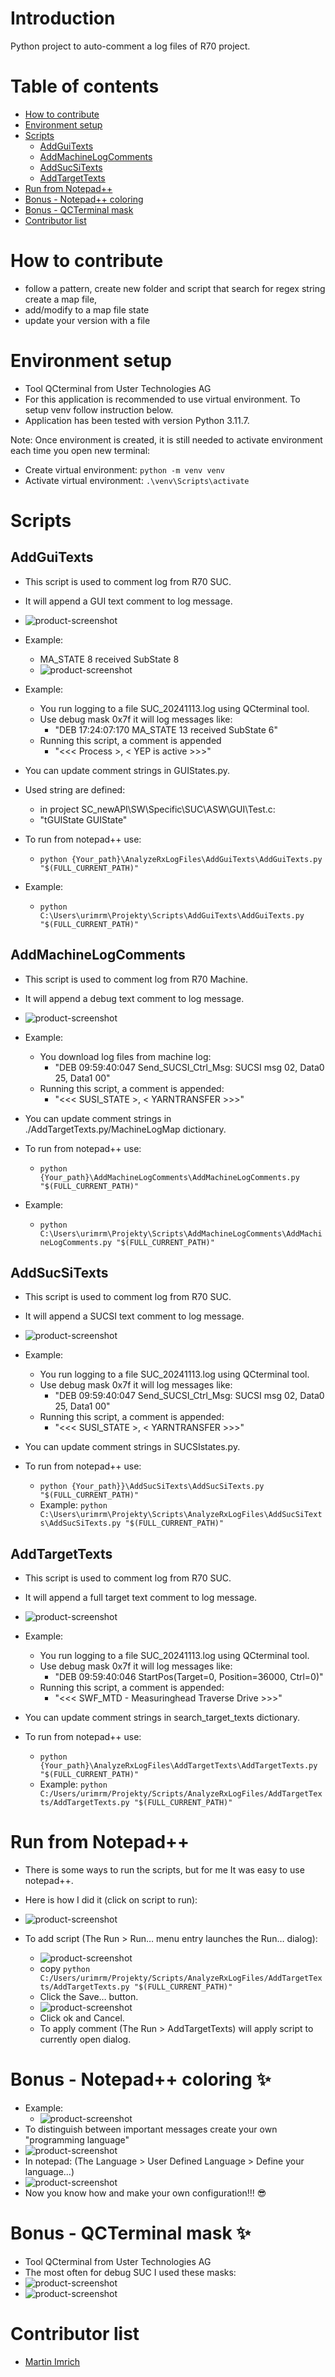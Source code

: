 # Introduction
Python project to auto-comment a log files of R70 project.

# Table of contents
* [How to contribute](#How-to-contribute)
* [Environment setup](#Environment-setup)
* [Scripts](#Scripts)
    * [AddGuiTexts](##AddGuiTexts)
    * [AddMachineLogComments](##AddMachineLogComments)
    * [AddSucSiTexts](##AddSucSiTexts)
    * [AddTargetTexts](##AddTargetTexts)
* [Run from Notepad++](#Run-from-Notepad++)
* [Bonus - Notepad++ coloring](#Bonus-Notepad++-coloring)
* [Bonus - QCTerminal mask](#Bonus-QCTerminal-mask)
* [Contributor list](#Contributor-list)

# How to contribute
- follow a pattern, create new folder and script that search for regex string create a map file,
- add/modify to a map file state
- update your version with a file

# Environment setup
* Tool QCterminal from Uster Technologies AG
* For this application is recommended to use virtual environment. To setup venv follow instruction below.
* Application has been tested with version Python 3.11.7.

Note: Once environment is created, it is still needed to activate environment each time you open new terminal:
* Create virtual environment:
    ``` python -m venv venv ```
* Activate virtual environment:
    ``` .\venv\Scripts\activate ```

# Scripts
## AddGuiTexts
* This script is used to comment log from R70 SUC.
* It will append a GUI text comment to log message.
* ![product-screenshot](Documentation/ReadMeImages/AddGuiText.png)
* Example:
    * MA_STATE 8 received SubState 8
    * ![product-screenshot](Documentation/ReadMeImages/GuiTextExample_0.png)
* Example:
    * You run logging to a file SUC_20241113.log using QCterminal tool.
    * Use debug mask 0x7f it will log messages like:
        * "DEB 17:24:07:170  MA_STATE 13 received SubState 6"
    * Running this script, a comment is appended
        * "<<< Process >, < YEP is active >>>"

* You can update comment strings in GUIStates.py.
* Used string are defined:
    * in project SC_newAPI\SW\Specific\SUC\ASW\GUI\Test.c:
    * "tGUIState GUIState"

* To run from notepad++ use:
    * ``` python {Your_path}\AnalyzeRxLogFiles\AddGuiTexts\AddGuiTexts.py "$(FULL_CURRENT_PATH)" ```
* Example:
    * ``` python C:\Users\urimrm\Projekty\Scripts\AddGuiTexts\AddGuiTexts.py "$(FULL_CURRENT_PATH)" ```

## AddMachineLogComments
* This script is used to comment log from R70 Machine.
* It will append a debug text comment to log message.

* ![product-screenshot](Documentation/ReadMeImages/AddMachineLogComments.png)
* Example:
    * You download log files from machine log:
        * "DEB 09:59:40:047  Send_SUCSI_Ctrl_Msg: SUCSI msg 02, Data0 25, Data1 00"
    * Running this script, a comment is appended:
        * "<<< SUSI_STATE >, < YARNTRANSFER >>>"

* You can update comment strings in ./AddTargetTexts.py/MachineLogMap dictionary.

* To run from notepad++ use:
    * ``` python {Your_path}\AddMachineLogComments\AddMachineLogComments.py "$(FULL_CURRENT_PATH)" ```

* Example:
    * ``` python C:\Users\urimrm\Projekty\Scripts\AddMachineLogComments\AddMachineLogComments.py "$(FULL_CURRENT_PATH)" ```

## AddSucSiTexts
* This script is used to comment log from R70 SUC.
* It will append a SUCSI text comment to log message.
* ![product-screenshot](Documentation/ReadMeImages/AddSucSiText.png)
* Example:
    * You run logging to a file SUC_20241113.log using QCterminal tool.
    * Use debug mask 0x7f it will log messages like:
        * "DEB 09:59:40:047  Send_SUCSI_Ctrl_Msg: SUCSI msg 02, Data0 25, Data1 00"
    * Running this script, a comment is appended:
        * "<<< SUSI_STATE >, < YARNTRANSFER >>>"

* You can update comment strings in SUCSIstates.py.

* To run from notepad++ use:
    * ``` python {Your_path}}\AddSucSiTexts\AddSucSiTexts.py "$(FULL_CURRENT_PATH)" ```
    * Example: ``` python C:\Users\urimrm\Projekty\Scripts\AnalyzeRxLogFiles\AddSucSiTexts\AddSucSiTexts.py "$(FULL_CURRENT_PATH)" ```

## AddTargetTexts
* This script is used to comment log from R70 SUC.
* It will append a full target text comment to log message.
* ![product-screenshot](Documentation/ReadMeImages/AddTargetText.png)
* Example:
    * You run logging to a file SUC_20241113.log using QCterminal tool.
    * Use debug mask 0x7f it will log messages like:
        * "DEB 09:59:40:046  StartPos(Target=0, Position=36000, Ctrl=0)"
    * Running this script, a comment is appended:
        * "<<< SWF_MTD - Measuringhead Traverse Drive >>>"

* You can update comment strings in search_target_texts dictionary.

* To run from notepad++ use:
    * ``` python {Your_path}\AnalyzeRxLogFiles\AddTargetTexts\AddTargetTexts.py "$(FULL_CURRENT_PATH)" ```
    * Example: ``` python C:/Users/urimrm/Projekty/Scripts/AnalyzeRxLogFiles/AddTargetTexts/AddTargetTexts.py "$(FULL_CURRENT_PATH)" ```

# Run from Notepad++
* There is some ways to run the scripts, but for me It was easy to use notepad++.
* Here is how I did it (click on script to run):
* ![product-screenshot](Documentation/ReadMeImages/RunNotepadScreenShot_00.png)

* To add script (The Run > Run… menu entry launches the Run… dialog):
    * ![product-screenshot](Documentation/ReadMeImages/RunNotepadScreenShot_01.png)
    * copy ``` python C:/Users/urimrm/Projekty/Scripts/AnalyzeRxLogFiles/AddTargetTexts/AddTargetTexts.py "$(FULL_CURRENT_PATH)" ```
    * Click the Save… button.
    * ![product-screenshot](Documentation/ReadMeImages/RunNotepadScreenShot_02.png)
    * Click ok and Cancel.
    * To apply comment (The Run > AddTargetTexts) will apply script to currently open dialog.

# Bonus - Notepad++ coloring ✨
* Example:
    * ![product-screenshot](Documentation/ReadMeImages/UserDefinedLanguage_02.png)
* To distinguish between important messages create your own "programming language"
* ![product-screenshot](Documentation/ReadMeImages/UserDefinedLanguage_01.png)
* In notepad: (The Language > User Defined Language > Define your language...)
* ![product-screenshot](Documentation/ReadMeImages/UserDefinedLanguage_00.png)
* Now you know how and make your own configuration!!! 😎


# Bonus - QCTerminal mask ✨
* Tool QCterminal from Uster Technologies AG
* The most often for debug SUC I used these masks:
* ![product-screenshot](Documentation/ReadMeImages/BasicDebugMask.png)
* ![product-screenshot](Documentation/ReadMeImages/DebugMaskEX3.png)

# Contributor list
- [Martin Imrich](https://linkedin.com/in/martin-imrich-2439921a8)

